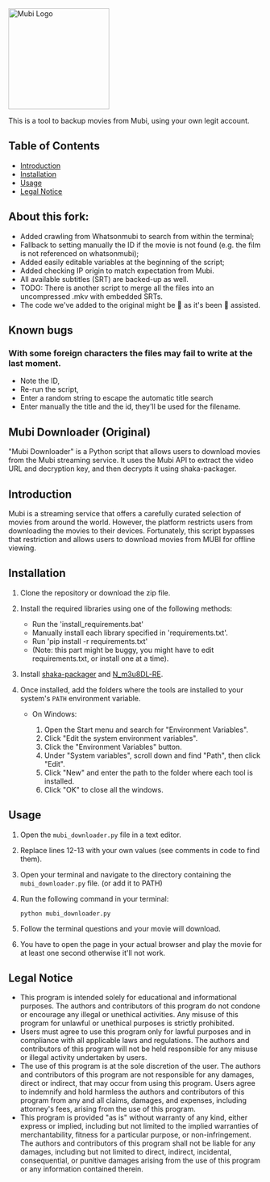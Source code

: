 <img src="https://mubi.com/MUBI-logo.png" alt="Mubi Logo" width="200"/>

This is a tool to backup movies from Mubi, using your own legit account.

## Table of Contents
- [Introduction](#Introduction)
- [Installation](#installation)
- [Usage](#usage)
- [Legal Notice](#legal-notice)

## About this fork:
- Added crawling from Whatsonmubi to search from within the terminal;
- Fallback to setting manually the ID if the movie is not found (e.g. the film is not referenced on whatsonmubi);
- Added easily editable variables at the beginning of the script;
- Added checking IP origin to match expectation from Mubi.
- All available subtitles (SRT) are backed-up as well.
- TODO: There is another script to merge all the files into an uncompressed .mkv with embedded SRTs.
- The code we've added to the original might be 💩 as it's been 🤖 assisted.

## Known bugs
### With some foreign characters the files may fail to write at the last moment.
- Note the ID,
- Re-run the script,
- Enter a random string to escape the automatic title search
- Enter manually the title and the id, they'll be used for the filename.
 
## Mubi Downloader (Original)
"Mubi Downloader" is a Python script that allows users to download movies from the Mubi streaming service. It uses the Mubi API to extract the video URL and decryption key, and then decrypts it using shaka-packager.

## Introduction
Mubi is a streaming service that offers a carefully curated selection of movies from around the world. However, the platform restricts users from downloading the movies to their devices. Fortunately, this script bypasses that restriction and allows users to download movies from MUBI for offline viewing.

## Installation
1. Clone the repository or download the zip file.
2. Install the required libraries using one of the following methods:
    * Run the 'install_requirements.bat'
    * Manually install each library specified in 'requirements.txt'.
    * Run 'pip install -r requirements.txt'
    * (Note: this part might be buggy, you might have to edit requirements.txt, or install one at a time).
4. Install [shaka-packager](https://github.com/shaka-project/shaka-packager/releases/tag/v2.6.1) and [N_m3u8DL-RE](https://github.com/nilaoda/N_m3u8DL-RE/releases).
5. Once installed, add the folders where the tools are installed to your system's `PATH` environment variable. 

   - On Windows:

     1. Open the Start menu and search for "Environment Variables".
     2. Click "Edit the system environment variables".
     3. Click the "Environment Variables" button.
     4. Under "System variables", scroll down and find "Path", then click "Edit".
     5. Click "New" and enter the path to the folder where each tool is installed.
     6. Click "OK" to close all the windows.

## Usage

1. Open the `mubi_downloader.py` file in a text editor.
2. Replace lines 12-13 with your own values (see comments in code to find them).
4. Open your terminal and navigate to the directory containing the `mubi_downloader.py` file. (or add it to PATH)
5. Run the following command in your terminal:

    ```
    python mubi_downloader.py
    ```

6. Follow the terminal questions and your movie will download.
7. You have to open the page in your actual browser and play the movie for at least one second otherwise it'll not work.

## Legal Notice
- This program is intended solely for educational and informational purposes. The authors and contributors of this program do not condone or encourage any illegal or unethical activities. Any misuse of this program for unlawful or unethical purposes is strictly prohibited.
- Users must agree to use this program only for lawful purposes and in compliance with all applicable laws and regulations. The authors and contributors of this program will not be held responsible for any misuse or illegal activity undertaken by users.
- The use of this program is at the sole discretion of the user. The authors and contributors of this program are not responsible for any damages, direct or indirect, that may occur from using this program. Users agree to indemnify and hold harmless the authors and contributors of this program from any and all claims, damages, and expenses, including attorney's fees, arising from the use of this program.
- This program is provided "as is" without warranty of any kind, either express or implied, including but not limited to the implied warranties of merchantability, fitness for a particular purpose, or non-infringement. The authors and contributors of this program shall not be liable for any damages, including but not limited to direct, indirect, incidental, consequential, or punitive damages arising from the use of this program or any information contained therein.
